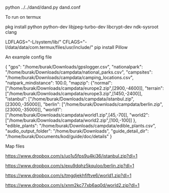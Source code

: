 
python ../../dand/dand.py dand.conf 

To run on termux

pkg install python python-dev libjpeg-turbo-dev libcrypt-dev ndk-sysroot clang

LDFLAGS="-L/system/lib/" CFLAGS="-I/data/data/com.termux/files/usr/include/" pip install Pillow

An example config file

{
  "gps": "/home/burak/Downloads/gpslogger.csv",
  "nationalpark": "/home/burak/Downloads/campdata/national_parks.csv",
  "campsites": "/home/burak/Downloads/campdata/camping_locations.csv",
  "natpark_mindistance": 100.0,
  "mapzip": {"normal": ["/home/burak/Downloads/campdata/europe2.zip",[2900,-4600]],
	     "terrain": ["/home/burak/Downloads/campdata/europe3.zip",[1450,-2400]],
	     "istanbul": ["/home/burak/Downloads/campdata/istanbul.zip",[23000,-35000]],
	     "berlin": ["/home/burak/Downloads/campdata/berlin.zip",[23000,-35000]],
	     "world1": ["/home/burak/Downloads/campdata/world1.zip",[45,-70]],
	     "world2": ["/home/burak/Downloads/campdata/world2.zip",[100,-100]]
  },
  "edible_plants": "/home/burak/Downloads/campdata/edible_plants.csv",
  "audio_output_folder": "/home/burak/Downloads",
  "guide_detail_dir": "/home/burak/Documents/kod/guide/doc/details"
}

Map files

https://www.dropbox.com/s/uo1u5fps9u4ki36/istanbul.zip?dl=1

https://www.dropbox.com/s/exu9dqhz5kquloo/berlin.zip?dl=1

https://www.dropbox.com/s/tmgdjekhfiftve6/world1.zip?dl=1

https://www.dropbox.com/s/xnm2kc77xb6aq0d/world2.zip?dl=1




